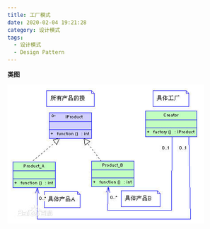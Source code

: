 ```yaml
---
title: 工厂模式
date: 2020-02-04 19:21:28
category: 设计模式
tags:
  - 设计模式
  - Design Pattern
---
```


**类图**

![factory](/images/工厂模式/factory.jpg)